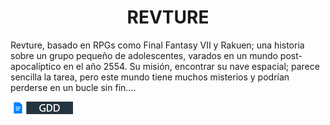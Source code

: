 <h1 align="center">REVTURE</h1>

Revture, basado en RPGs como Final Fantasy VII y Rakuen; una historia sobre un grupo pequeño de adolescentes, varados en un mundo post-apocalíptico en el año 2554. Su misión, encontrar su nave espacial; parece sencilla la tarea, pero este mundo tiene muchos misterios y podrían perderse en un bucle sin fin….

[![GDD Link](https://github.com/starsux/revture/blob/main/docs/gdd-ICON.png)](https://docs.google.com/document/d/17o-Qt_T-gAwGWc6RGyXTvYbuDM6KPc4ic1DlQ8PElGg/edit?usp=sharing) 
